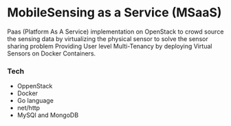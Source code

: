 # MobileSensing as a Service (MSaaS)

Paas (Platform As A Service) implementation on OpenStack to crowd source the sensing data by virtualizing the physical sensor to solve the sensor sharing problem Providing User level Multi-Tenancy by deploying Virtual Sensors on Docker Containers.

### Tech
  - OppenStack
  - Docker
  - Go language
  - net/http
  - MySQl and MongoDB
